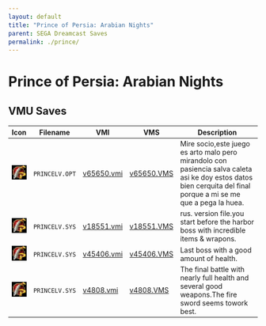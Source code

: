 ```yaml
---
layout: default
title: "Prince of Persia: Arabian Nights"
parent: SEGA Dreamcast Saves
permalink: ./prince/
---
```

# Prince of Persia: Arabian Nights

## VMU Saves

| Icon | Filename | VMI | VMS | Description |
|------|----------|-----|-----|-------------|
| ![Prince of Persia: Arabian Nights](../icons/PRINCELV.OPT.GIF) | `PRINCELV.OPT` | [v65650.vmi](v65650.vmi) | [v65650.VMS](v65650.VMS) | Mire socio,este juego es arto malo pero mirandolo con pasiencia salva caleta asi ke doy estos datos bien cerquita del final porque a mi se me que a pega la huea.  |
| ![Prince of Persia: Arabian Nights](../icons/PRINCELV.SYS.GIF) | `PRINCELV.SYS` | [v18551.vmi](v18551.vmi) | [v18551.VMS](v18551.VMS) | rus. version file.you start before the harbor boss with incredible items & wrapons.  |
| ![Prince of Persia: Arabian Nights](../icons/PRINCELV.SYS.GIF) | `PRINCELV.SYS` | [v45406.vmi](v45406.vmi) | [v45406.VMS](v45406.VMS) | Last boss with a good amount of health.  |
| ![Prince of Persia: Arabian Nights](../icons/PRINCELV.SYS.GIF) | `PRINCELV.SYS` | [v4808.vmi](v4808.vmi) | [v4808.VMS](v4808.VMS) | The final battle with nearly full health and several good weapons.The fire sword seems towork best.  |
